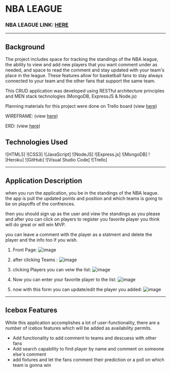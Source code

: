 # NBA LEAGUE

###   NBA LEAGUE LINK: [HERE](https://nba-league.herokuapp.com/teams)

---

## Background 

The project includes space for tracking the standings of the NBA league, the ability to view and add new players that you want comment under  as needed, and space to read the comment and stay updated with your team's place in the league. These features allow for basketball fans to stay always connected to your team and the other fans that support the same team. 

This CRUD application was developed using RESTful architecture principles and MEN stack technologies (MongoDB, ExpressJS & Node.js)

Planning materials for this project were done on Trello board (view [here](https://trello.com/b/UMuYDshQ/nba-league))

WIREFRAME: (view [here](https://app.diagrams.net/#G1GxDqREd2mFcLWsZ-MtJmpkCkoiMYS3VU))

ERD: (view [here](https://app.diagrams.net/#G1QaxznWV-m5zz1KJu4kjrj6yG1LYY4H8k))

## Technologies Used 
![HTML5]
![CSS3]
![JavaScript]
![NodeJS]
![Express.js]
![MongoDB]
![Heroku]
![GitHub]
![Visual Studio Code]
![Trello]

---
## Application Description

when you run the application, you be in the standings of the NBA league. the app is pull the updated points and position and which teams is going to be on playoffs of the confrences.

then you should sign up as the user and view the standings as you please and after you can click on players to register you favorite player you think will do great or will win MVP.

you can leave a comment with the player as a statment and delete the player and the info too if you wish.

1. Front Page:
![image](/NBA-league/public/images/Screenshot%202022-11-27%20at%209.33.43%20PM.png)


2. after clicking Teams :
![image](/NBA-league/public/images/Screenshot%202022-11-27%20at%204.51.15%20PM.png)

3. clicking Players you can veiw the list:
![image](/NBA-league/public/images/Screenshot%202022-11-27%20at%209.26.15%20PM.png)


4. Now you can enter your favorite player to the list:
![image](/NBA-league/public/images/Screenshot%202022-11-27%20at%209.26.27%20PM.png)


5. now with this form you can update/edit the player you added:
![image](/NBA-league/public/images/Screenshot%202022-11-27%20at%209.26.51%20PM.png)

---

## Icebox Features 
While this application accomplishes a lot of user-functionality, there are a number of icebox features which will be added as availability permits. 

- Add functionality to add comment to teams and descuess with other fans 
- Add search capability to find player by name and comment on someone else's comment
- add fixtures and let the fans comment their prediction or a poll on which team is gonna win
